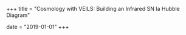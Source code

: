 +++
title = "Cosmology with VEILS: Building an Infrared SN Ia Hubble Diagram"

date = "2019-01-01"
+++


